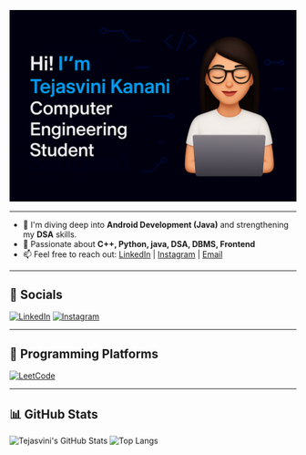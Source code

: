 ![Banner](https://github.com/tejasvini2006/tejasvini2006/blob/main/banner.png)

---

- 🌱 I'm diving deep into **Android Development (Java)** and strengthening my **DSA** skills.
- 🧠 Passionate about **C++, Python, java, DSA, DBMS, Frontend**
- 📫 Feel free to reach out: [LinkedIn](https://www.linkedin.com/in/tejasvini-kanani/) | [Instagram](https://www.instagram.com/tejasvinikanani) | [Email](mailto:tejkanani2006@gmail.com) 

---

## 🔗 Socials

[![LinkedIn](https://img.shields.io/badge/LinkedIn-0077B5?style=for-the-badge&logo=linkedin&logoColor=white)](https://www.linkedin.com/in/tejasvini-kanani/)
[![Instagram](https://img.shields.io/badge/Instagram-E4405F?style=for-the-badge&logo=instagram&logoColor=white)](https://www.instagram.com/tejasvinikanani/)

---

## 🧠 Programming Platforms

[![LeetCode](https://img.shields.io/badge/Leetcode-FFA116?style=for-the-badge&logo=Leetcode&logoColor=black)](https://leetcode.com/u/tej_2006/)

---

## 📊 GitHub Stats

![Tejasvini's GitHub Stats](https://github-readme-stats.vercel.app/api?username=tejasvini2006&show_icons=true&theme=radical)
![Top Langs](https://github-readme-stats.vercel.app/api/top-langs/?username=tejasvini2006&layout=compact&theme=radical)
